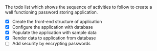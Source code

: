 The todo list which shows the sequence of activities to follow to create a well functioning
password storing application.

- [x] Create the front-end structure of application
- [x] Configure the application with database
- [x] Populate the application with sample data
- [x] Render data to application from database
- [ ] Add security by encrypting passwords